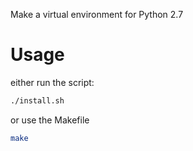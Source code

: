 Make a virtual environment for Python 2.7

# Usage

either run the script:

```bash
./install.sh
```

or use the Makefile

```bash
make
```
